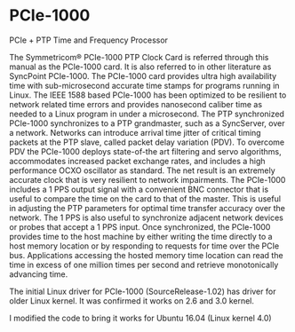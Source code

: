 # PCIe-1000
PCIe + PTP Time and Frequency Processor

The Symmetricom® PCIe-1000 PTP Clock Card is referred through this manual as the PCIe-1000
card. It is also referred to in other literature as SyncPoint PCIe-1000.
The PCIe-1000 card provides ultra high availability time with sub-microsecond accurate time stamps
for programs running in Linux. The IEEE 1588 based PCIe-1000 has been optimized to be resilient to
network related time errors and provides nanosecond caliber time as needed to a Linux program in
under a microsecond.
The PTP synchronized PCIe-1000 synchronizes to a PTP grandmaster, such as a SyncServer, over
a network. Networks can introduce arrival time jitter of critical timing packets at the PTP slave, called
packet delay variation (PDV). To overcome PDV the PCIe-1000 deploys state-of-the art filtering and
servo algorithms, accommodates increased packet exchange rates, and includes a high performance
OCXO oscillator as standard. The net result is an extremely accurate clock that is very resilient to network
impairments.
The PCIe-1000 includes a 1 PPS output signal with a convenient BNC connector that is useful to
compare the time on the card to that of the master. This is useful in adjusting the PTP parameters for
optimal time transfer accuracy over the network. The 1 PPS is also useful to synchronize adjacent
network devices or probes that accept a 1 PPS input.
Once synchronized, the PCIe-1000 provides time to the host machine by either writing the time
directly to a host memory location or by responding to requests for time over the PCIe bus.
Applications accessing the hosted memory time location can read the time in excess of one million
times per second and retrieve monotonically advancing time.

The initial Linux driver for PCIe-1000 (SourceRelease-1.02) has driver for older Linux kernel. It was confirmed it works on 2.6 and 3.0 kernel.

I modified the code to bring it works for Ubuntu 16.04 (Linux kernel 4.0)
